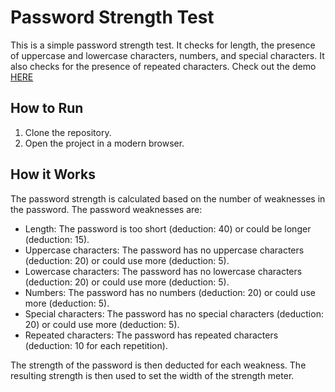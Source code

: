# Password Strength Test

This is a simple password strength test. It checks for length, the presence of uppercase and lowercase characters, numbers, and special characters. It also checks for the presence of repeated characters.
Check out the demo [HERE](https://justcuz3.github.io/Password-Strength/)


## How to Run

1. Clone the repository.
2. Open the project in a modern browser.

## How it Works

The password strength is calculated based on the number of weaknesses in the password. The password weaknesses are:

- Length: The password is too short (deduction: 40) or could be longer (deduction: 15).
- Uppercase characters: The password has no uppercase characters (deduction: 20) or could use more (deduction: 5).
- Lowercase characters: The password has no lowercase characters (deduction: 20) or could use more (deduction: 5).
- Numbers: The password has no numbers (deduction: 20) or could use more (deduction: 5).
- Special characters: The password has no special characters (deduction: 20) or could use more (deduction: 5).
- Repeated characters: The password has repeated characters (deduction: 10 for each repetition).

The strength of the password is then deducted for each weakness. The resulting strength is then used to set the width of the strength meter.
